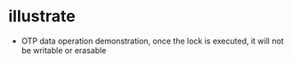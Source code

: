 # illustrate

* OTP data operation demonstration, once the lock is executed, it will not be writable or erasable
